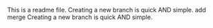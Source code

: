 This is a readme file.
Creating a new branch is quick AND simple.
add merge
Creating a new branch is quick AND simple.
